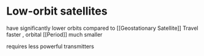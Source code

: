 # Low-orbit satellites

have significantly lower orbits compared to [[Geostationary Satellite]]
Travel faster , orbital [[Period]] much smaller

requires less powerful transmitters
